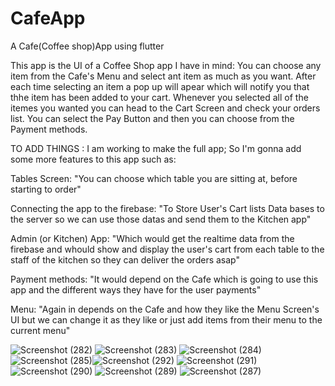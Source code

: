 # CafeApp
A Cafe(Coffee shop)App using flutter

This app is the UI of a Coffee Shop app I have in mind:
You can choose any item from the Cafe's Menu and select ant item as much as you want.
After each time selecting an item a pop up will apear which will notify you that thhe item has been added to your cart.
Whenever you selected all of the itemes you wanted  you can head to the Cart Screen and check your orders list.
You can select the Pay Button and then you can choose from the Payment methods.



TO ADD THINGS :
I am working to make the full app; So I'm gonna add some more features to this app such as:

Tables Screen:
"You can choose which table you are sitting at, before starting to order"

Connecting the app to the firebase:
"To Store User's Cart lists Data bases to the server so we can use those datas and send them to the Kitchen app"

Admin (or Kitchen) App:
"Which would get the realtime data from the firebase and whould show and display the user's cart from each table to the staff of the kitchen
so they can deliver the orders asap"

Payment methods:
"It would depend on the Cafe which is going to use this app and the different ways they have for the user payments"

Menu:
"Again in depends on the Cafe and how they like the Menu Screen's UI but we can change it as they like or just add items from their menu
to the current menu"


![Screenshot (282)](https://github.com/SiavashAbbasifar/CafeApp/assets/76787697/aeaa9e92-0a74-474a-af39-292fdf890c3d)
![Screenshot (283)](https://github.com/SiavashAbbasifar/CafeApp/assets/76787697/86cf6e8f-1e32-4759-a04c-3901ba1b2e6b)
![Screenshot (284)](https://github.com/SiavashAbbasifar/CafeApp/assets/76787697/d343b426-d044-47d9-9f1e-6b9cc5e28f6f)
![Screenshot (285)](https://github.com/SiavashAbbasifar/CafeApp/assets/76787697/0bb1f7a0-997f-4aa8-9a84-f8b11f2425f2)![Screenshot (292)](https://github.com/SiavashAbbasifar/CafeApp/assets/76787697/74096703-d29c-4a9d-b5ab-c78e7c573350)
![Screenshot (291)](https://github.com/SiavashAbbasifar/CafeApp/assets/76787697/f456c294-959d-4146-bb12-3457b14e767b)
![Screenshot (290)](https://github.com/SiavashAbbasifar/CafeApp/assets/76787697/83667686-f003-484c-a185-90318d5a3da2)
![Screenshot (289)](https://github.com/SiavashAbbasifar/CafeApp/assets/76787697/4a7a21cd-bf2e-412a-b35b-bf460bd3cb39)
![Screenshot (287)](https://github.com/SiavashAbbasifar/CafeApp/assets/76787697/2bca297a-f48b-4697-aaad-14b92203b97f)

